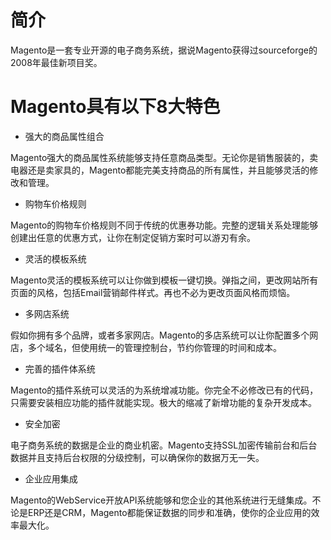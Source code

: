 # 简介
  Magento是一套专业开源的电子商务系统，据说Magento获得过sourceforge的2008年最佳新项目奖。
  
# Magento具有以下8大特色
  
  * 强大的商品属性组合
  
  Magento强大的商品属性系统能够支持任意商品类型。无论你是销售服装的，卖电器还是卖家具的，Magento都能完美支持商品的所有属性，并且能够灵活的修改和管理。

  * 购物车价格规则
  
  Magento的购物车价格规则不同于传统的优惠券功能。完整的逻辑关系处理能够创建出任意的优惠方式，让你在制定促销方案时可以游刃有余。

  * 灵活的模板系统
  
  Magento灵活的模板系统可以让你做到模板一键切换。弹指之间，更改网站所有页面的风格，包括Email营销邮件样式。再也不必为更改页面风格而烦恼。

  * 多网店系统
  
  假如你拥有多个品牌，或者多家网店。Magento的多店系统可以让你配置多个网店，多个域名，但使用统一的管理控制台，节约你管理的时间和成本。

  * 完善的插件体系统
  
  Magento的插件系统可以灵活的为系统增减功能。你完全不必修改已有的代码，只需要安装相应功能的插件就能实现。极大的缩减了新增功能的复杂开发成本。

  * 安全加密
  
  电子商务系统的数据是企业的商业机密。Magento支持SSL加密传输前台和后台数据并且支持后台权限的分级控制，可以确保你的数据万无一失。  

  * 企业应用集成
  
  Magento的WebService开放API系统能够和您企业的其他系统进行无缝集成。不论是ERP还是CRM，Magento都能保证数据的同步和准确，使你的企业应用的效率最大化。






